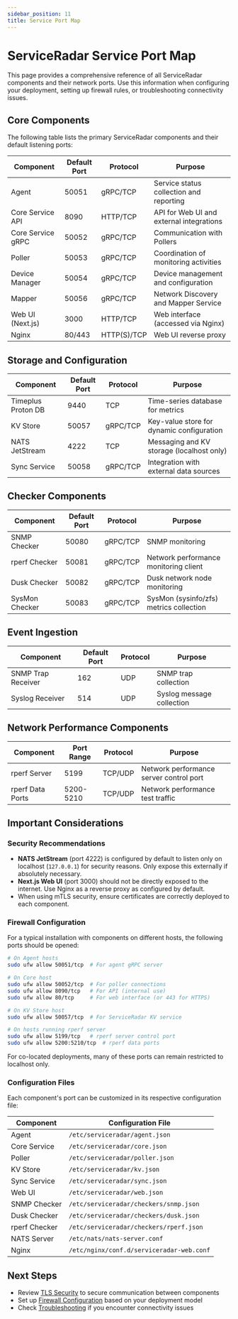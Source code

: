 ```yaml
---
sidebar_position: 11
title: Service Port Map
---
```


# ServiceRadar Service Port Map

This page provides a comprehensive reference of all ServiceRadar components and their network ports. Use this information when configuring your deployment, setting up firewall rules, or troubleshooting connectivity issues.

## Core Components

The following table lists the primary ServiceRadar components and their default listening ports:

| Component         | Default Port | Protocol    | Purpose                                  |
|-------------------|--------------|-------------|------------------------------------------|
| Agent             | 50051        | gRPC/TCP    | Service status collection and reporting  |
| Core Service API  | 8090         | HTTP/TCP    | API for Web UI and external integrations |
| Core Service gRPC | 50052        | gRPC/TCP    | Communication with Pollers               |
| Poller            | 50053        | gRPC/TCP    | Coordination of monitoring activities    |
| Device Manager    | 50054        | gRPC/TCP    | Device management and configuration      |
| Mapper            | 50056        | gRPC/TCP    | Network Discovery and Mapper Service     |
| Web UI (Next.js)  | 3000         | HTTP/TCP    | Web interface (accessed via Nginx)       |
| Nginx             | 80/443       | HTTP(S)/TCP | Web UI reverse proxy                     |

## Storage and Configuration

| Component          | Default Port | Protocol | Purpose                                   |
|--------------------|--------------|----------|-------------------------------------------|
| Timeplus Proton DB | 9440         | TCP      | Time-series database for metrics          |
| KV Store           | 50057        | gRPC/TCP | Key-value store for dynamic configuration |
| NATS JetStream     | 4222         | TCP      | Messaging and KV storage (localhost only) |
| Sync Service       | 50058        | gRPC/TCP | Integration with external data sources    |

## Checker Components

| Component      | Default Port | Protocol | Purpose                                 |
|----------------|--------------|----------|-----------------------------------------|
| SNMP Checker   | 50080        | gRPC/TCP | SNMP monitoring                         |
| rperf Checker  | 50081        | gRPC/TCP | Network performance monitoring client   |
| Dusk Checker   | 50082        | gRPC/TCP | Dusk network node monitoring            |
| SysMon Checker | 50083        | gRPC/TCP | SysMon (sysinfo/zfs) metrics collection |

## Event Ingestion

| Component          | Default Port | Protocol | Purpose                   |
|--------------------|--------------|----------|---------------------------|
| SNMP Trap Receiver | 162          | UDP      | SNMP trap collection      |
| Syslog Receiver    | 514          | UDP      | Syslog message collection |

## Network Performance Components

| Component        | Port Range | Protocol | Purpose                                 |
|------------------|------------|----------|-----------------------------------------|
| rperf Server     | 5199       | TCP/UDP  | Network performance server control port |
| rperf Data Ports | 5200-5210  | TCP/UDP  | Network performance test traffic        |

## Important Considerations

### Security Recommendations

- **NATS JetStream** (port 4222) is configured by default to listen only on localhost (`127.0.0.1`) for security reasons. Only expose this externally if absolutely necessary.
- **Next.js Web UI** (port 3000) should not be directly exposed to the internet. Use Nginx as a reverse proxy as configured by default.
- When using mTLS security, ensure certificates are correctly deployed to each component.

### Firewall Configuration

For a typical installation with components on different hosts, the following ports should be opened:

```bash
# On Agent hosts
sudo ufw allow 50051/tcp  # For agent gRPC server

# On Core host
sudo ufw allow 50052/tcp  # For poller connections
sudo ufw allow 8090/tcp   # For API (internal use)
sudo ufw allow 80/tcp     # For web interface (or 443 for HTTPS)

# On KV Store host
sudo ufw allow 50057/tcp  # For ServiceRadar KV service

# On hosts running rperf server
sudo ufw allow 5199/tcp   # rperf server control port
sudo ufw allow 5200:5210/tcp  # rperf data ports
```

For co-located deployments, many of these ports can remain restricted to localhost only.

### Configuration Files

Each component's port can be customized in its respective configuration file:

| Component | Configuration File |
|-----------|-------------------|
| Agent | `/etc/serviceradar/agent.json` |
| Core Service | `/etc/serviceradar/core.json` |
| Poller | `/etc/serviceradar/poller.json` |
| KV Store | `/etc/serviceradar/kv.json` |
| Sync Service | `/etc/serviceradar/sync.json` |
| Web UI | `/etc/serviceradar/web.json` |
| SNMP Checker | `/etc/serviceradar/checkers/snmp.json` |
| Dusk Checker | `/etc/serviceradar/checkers/dusk.json` |
| rperf Checker | `/etc/serviceradar/checkers/rperf.json` |
| NATS Server | `/etc/nats/nats-server.conf` |
| Nginx | `/etc/nginx/conf.d/serviceradar-web.conf` |

## Next Steps

- Review [TLS Security](./tls-security.md) to secure communication between components
- Set up [Firewall Configuration](./installation.md#firewall-configuration) based on your deployment model
- Check [Troubleshooting](./installation.md#troubleshooting) if you encounter connectivity issues